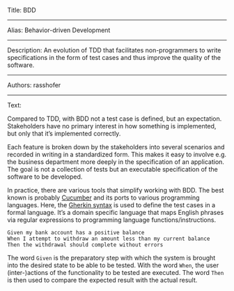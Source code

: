 Title: BDD

-----

Alias: Behavior-driven Development

-----

Description: An evolution of TDD that facilitates non-programmers to write specifications in the form of test cases and thus improve the quality of the software.

-----

Authors: rasshofer

-----

Text:

Compared to TDD, with BDD not a test case is defined, but an expectation. Stakeholders have no primary interest in how something is implemented, but only that it’s implemented correctly.

Each feature is broken down by the stakeholders into several scenarios and recorded in writing in a standardized form. This makes it easy to involve e.g. the business department more deeply in the specification of an application. The goal is not a collection of tests but an executable specification of the software to be developed.

In practice, there are various tools that simplify working with BDD. The best known is probably [Cucumber](https://cucumber.io/) and its ports to various programming languages. Here, the [Gherkin syntax](https://cucumber.io/docs/gherkin/) is used to define the test cases in a formal language. It’s a domain specific language that maps English phrases via regular expressions to programming language functions/instructions.

```gherkin
Given my bank account has a positive balance
When I attempt to withdraw an amount less than my current balance
Then the withdrawal should complete without errors
```

The word `Given` is the preparatory step with which the system is brought into the desired state to be able to be tested. With the word `When`, the user (inter-)actions of the functionality to be tested are executed. The word `Then` is then used to compare the expected result with the actual result.

